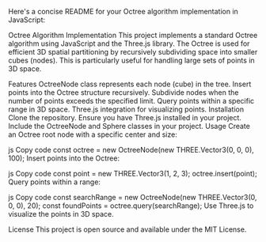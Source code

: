
Here's a concise README for your Octree algorithm implementation in JavaScript:

Octree Algorithm Implementation
This project implements a standard Octree algorithm using JavaScript and the Three.js library. The Octree is used for efficient 3D spatial partitioning by recursively subdividing space into smaller cubes (nodes). This is particularly useful for handling large sets of points in 3D space.

Features
OctreeNode class represents each node (cube) in the tree.
Insert points into the Octree structure recursively.
Subdivide nodes when the number of points exceeds the specified limit.
Query points within a specific range in 3D space.
Three.js integration for visualizing points.
Installation
Clone the repository.
Ensure you have Three.js installed in your project.
Include the OctreeNode and Sphere classes in your project.
Usage
Create an Octree root node with a specific center and size:

js
Copy code
const octree = new OctreeNode(new THREE.Vector3(0, 0, 0), 100);
Insert points into the Octree:

js
Copy code
const point = new THREE.Vector3(1, 2, 3);
octree.insert(point);
Query points within a range:

js
Copy code
const searchRange = new OctreeNode(new THREE.Vector3(0, 0, 0), 20);
const foundPoints = octree.query(searchRange);
Use Three.js to visualize the points in 3D space.

License
This project is open source and available under the MIT License.